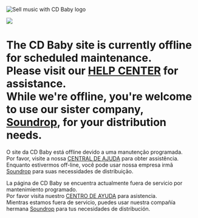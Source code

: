 ![Sell music with CD Baby logo](cdb-logo.svg "Sell music")

![](cdbaby_gearsandtools.png)

The CD Baby site is currently offline for scheduled maintenance.  
Please visit our [HELP CENTER](https://support.cdbaby.com/hc/en-us/articles/22025314775309) for assistance.  
While we're offline, you're welcome to use our sister company, [Soundrop](https://soundrop.com/distribution), for your distribution needs.
===========================================================================================================================================================================================================================================================================================================================

O site da CD Baby está offline devido a uma manutenção programada.  
Por favor, visite a nossa [CENTRAL DE AJUDA](https://support.cdbaby.com/hc/pt-br/articles/22025314775309) para obter assistência.  
Enquanto estivermos off-line, você pode usar nossa empresa irmã [Soundrop](https://soundrop.com/distribution) para suas necessidades de distribuição.

La página de CD Baby se encuentra actualmente fuera de servicio por mantenimiento programado.  
Por favor visita nuestro [CENTRO DE AYUDA](https://support.cdbaby.com/hc/es-419/articles/22025314775309) para asistencia.  
Mientras estamos fuera de servicio, puedes usar nuestra compañía hermana [Soundrop](https://soundrop.com/distribution) para tus necesidades de distribución.